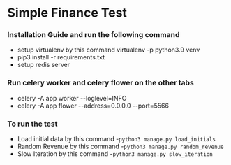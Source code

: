 # Simple Finance Test #


### Installation Guide and run the following command

* setup virtualenv by this command virtualenv -p python3.9 venv
* pip3 install -r requirements.txt
* setup redis server


### Run celery worker and celery flower on the other tabs
* celery -A app worker --loglevel=INFO
* celery -A app flower  --address=0.0.0.0 --port=5566


### To run the test

* Load initial data by this command   -```python3 manage.py load_initials```
* Random Revenue by this command   -```python3 manage.py random_revenue```
* Slow Iteration by this command   -```python3 manage.py slow_iteration```
